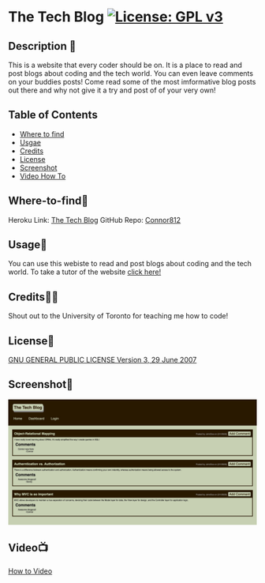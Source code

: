 # The Tech Blog [![License: GPL v3](https://img.shields.io/badge/License-GPLv3-blue.svg)](https://www.gnu.org/licenses/gpl-3.0)

## Description 📃

This is a website that every coder should be on. It is a place to read and post blogs about coding and the tech world. You can even leave comments on your buddies posts! Come read some of the most imformative blog posts out there and why not give it a try and post of of your very own!

## Table of Contents

- [Where to find](#where-to-find🔌)
- [Usgae](#usage🔋)
- [Credits](#credits🙏🏻)
- [License](#license🔑)
- [Screenshot](#screenshot📸)
- [Video How To](#video📺)

## Where-to-find🔌

Heroku Link: [The Tech Blog]()
GitHub Repo: [Connor812](https://github.com/Connor812/MVC-Tech-Blog.git)

## Usage🔋

You can use this webiste to read and post blogs about coding and the tech world. To take a tutor of the website [click here!](https://drive.google.com/file/d/1kOO0BNb8BIHLJqcYcQYl-fO6cTYcNi6J/view)

## Credits🙏🏻

Shout out to the University of Toronto for teaching me how to code!

## License🔑

[GNU GENERAL PUBLIC LICENSE Version 3, 29 June 2007](https://www.gnu.org/licenses)

## Screenshot📸

![alt](./public/images/TheTechBlog.jpg)

## Video📺

[How to Video](https://drive.google.com/file/d/1kOO0BNb8BIHLJqcYcQYl-fO6cTYcNi6J/view)